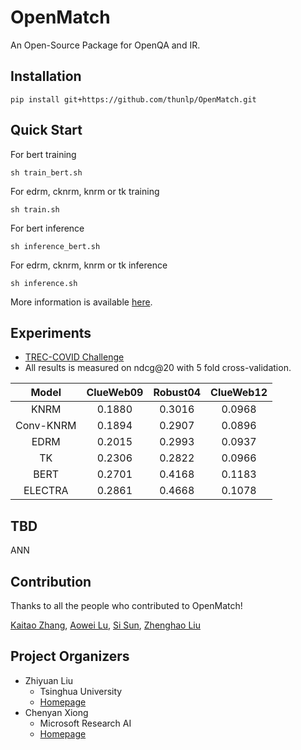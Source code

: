 # OpenMatch
An Open-Source Package for OpenQA and IR.

## Installation
```
pip install git+https://github.com/thunlp/OpenMatch.git
```

## Quick Start
For bert training
```
sh train_bert.sh
```

For edrm, cknrm, knrm or tk training
```
sh train.sh
```

For bert inference
```
sh inference_bert.sh
```

For edrm, cknrm, knrm or tk inference
```
sh inference.sh
```

More information is available [here](./docs/openmatch.md).

## Experiments
* [TREC-COVID Challenge](./docs/experiments-treccovid.md)
* All results is measured on ndcg@20 with 5 fold cross-validation.

|Model|ClueWeb09|Robust04|ClueWeb12|
|:---:|:-------:|:------:|:-------:|
|KNRM|0.1880|0.3016|0.0968|
|Conv-KNRM|0.1894|0.2907|0.0896|
|EDRM|0.2015|0.2993|0.0937|
|TK|0.2306|0.2822|0.0966|
|BERT|0.2701|0.4168|0.1183|
|ELECTRA|0.2861|0.4668|0.1078|

## TBD
ANN

## Contribution
Thanks to all the people who contributed to OpenMatch!

[Kaitao Zhang](https://github.com/zkt12), [Aowei Lu](https://github.com/LAW991224), [Si Sun](https://github.com/SunSiShining), [Zhenghao Liu](http://nlp.csai.tsinghua.edu.cn/~lzh/)

## Project Organizers
- Zhiyuan Liu
  * Tsinghua University
  * [Homepage](http://nlp.csai.tsinghua.edu.cn/~lzy/)
- Chenyan Xiong
  * Microsoft Research AI
  * [Homepage](https://www.microsoft.com/en-us/research/people/cxiong/)
